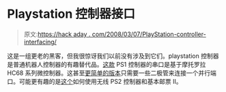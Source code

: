 # Playstation 控制器接口

> 原文:[https://hack aday . com/2008/03/07/PlayStation-controller-interfacing/](https://hackaday.com/2008/03/07/playstation-controller-interfacing/)

这是一组更老的黑客，但我很惊讶我们以前没有涉及到它们。playstation 控制器是普通机器人控制器的有趣替代品。[这款](http://sophiateam.undrgnd.free.fr/psx/index.html) PS1 控制器的串口是基于摩托罗拉 HC68 系列微控制器。这甚至[更简单的版本](http://livingwithstyle.com/176767-how-mod-psx-ps2-controller.html)只需要一些二极管来连接一个并行端口。可能更有趣的是[这个](http://www.lynxmotion.com/images/html/build036.htm)如何使用无线 PS2 控制器和基本邮票 II。